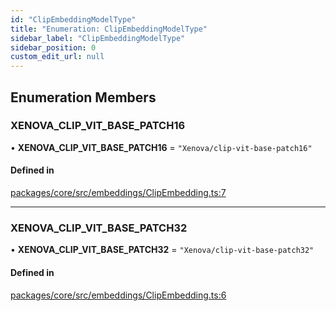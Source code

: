 ```yaml
---
id: "ClipEmbeddingModelType"
title: "Enumeration: ClipEmbeddingModelType"
sidebar_label: "ClipEmbeddingModelType"
sidebar_position: 0
custom_edit_url: null
---
```


## Enumeration Members

### XENOVA_CLIP_VIT_BASE_PATCH16

• **XENOVA_CLIP_VIT_BASE_PATCH16** = `"Xenova/clip-vit-base-patch16"`

#### Defined in

[packages/core/src/embeddings/ClipEmbedding.ts:7](https://github.com/run-llama/LlamaIndexTS/blob/f0be933/packages/core/src/embeddings/ClipEmbedding.ts#L7)

---

### XENOVA_CLIP_VIT_BASE_PATCH32

• **XENOVA_CLIP_VIT_BASE_PATCH32** = `"Xenova/clip-vit-base-patch32"`

#### Defined in

[packages/core/src/embeddings/ClipEmbedding.ts:6](https://github.com/run-llama/LlamaIndexTS/blob/f0be933/packages/core/src/embeddings/ClipEmbedding.ts#L6)

